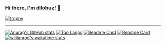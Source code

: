 ### Hi there, I'm [dllobuz!](https://codepen.io/dllobuz) 👋
[![trophy](https://github-profile-trophy.vercel.app/?username=dllobuz&theme=onedark)](https://github.com/ryo-ma/github-profile-trophy)

---
[![Anurag's GitHub stats](https://github-readme-stats.vercel.app/api?username=dllobuz&show_icons=true&theme=merko)](https://github.com/anuraghazra/github-readme-stats)
[![Top Langs](https://github-readme-stats.vercel.app/api/top-langs/?username=dllobuz&layout=compact&theme=merko)](https://github.com/anuraghazra/github-readme-stats)
[![Readme Card](https://github-readme-stats.vercel.app/api/pin/?username=dllobuz&repo=gulpfile&theme=merko)](https://github.com/anuraghazra/github-readme-stats)
[![Readme Card](https://github-readme-stats.vercel.app/api/pin/?username=dllobuz&repo=gulpfile-lite&theme=merko)](https://github.com/anuraghazra/github-readme-stats)
[![willianrod's wakatime stats](https://github-readme-stats.vercel.app/api/wakatime?username=dllobuz&theme=merko)](https://github.com/anuraghazra/github-readme-stats)
